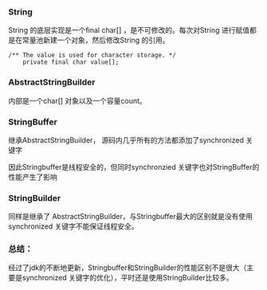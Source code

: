 ### String

String 的底层实现是一个final char[] ，是不可修改的。每次对String 进行赋值都是在常量池新建一个对象，然后修改String 的引用。

```
/** The value is used for character storage. */
    private final char value[];
```

### AbstractStringBuilder

内部是一个char[] 对象以及一个容量count。

### StringBuffer

继承AbstractStringBuilder， 源码内几乎所有的方法都添加了synchronized 关键字

因此Stringbuffer是线程安全的，但同时synchronzied 关键字也对StringBuffer的性能产生了影响

### StringBuilder

同样是继承了 AbstractStringBuilder，与Stringbuffer最大的区别就是没有使用synchronized 关键字不能保证线程安全。

### 总结：

经过了jdk的不断地更新，Stringbuffer和StringBuilder的性能区别不是很大（主要是synchronized 关键字的优化），平时还是使用StringBuilder比较多。



### 